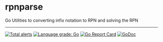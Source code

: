 # rpnparse
Go Utilities to converting infix notation to RPN and solving the RPN


---
[![Total alerts](https://img.shields.io/lgtm/alerts/g/dustinpianalto/rpnparse.svg?logo=lgtm&logoWidth=18)](https://lgtm.com/projects/g/dustinpianalto/rpnparse/alerts/)
[![Language grade: Go](https://img.shields.io/lgtm/grade/go/g/dustinpianalto/rpnparse.svg?logo=lgtm&logoWidth=18)](https://lgtm.com/projects/g/dustinpianalto/rpnparse/context:go)
[![Go Report Card](https://goreportcard.com/badge/github.com/dustinpianalto/rpnparse)](https://goreportcard.com/report/github.com/dustinpianalto/rpnparse)
[![GoDoc](https://godoc.org/github.com/dustinpianalto/rpnparse?status.svg)](https://godoc.org/github.com/dustinpianalto/rpnparse)
